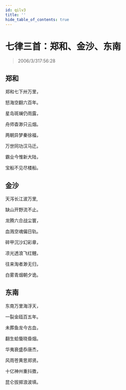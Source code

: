 ```yaml
---
id: qilv3
title: ''
hide_table_of_contents: true
---
```


# 七律三首：郑和、金沙、东南

> 2006/3/317:56:28

<div style={{textAlign:'center'}}>

## 郑和

郑和七下卅万里，

怒海空翻六百年。

星岛斑斓仍雨露，

舟师杳渺只云烟。

两朝异梦秦徐福，

万世同功汉马迁。

霸业今惟新大陆，

宝船不见尽楼船。


## 金沙

天泻长江波万里,

缺山开野流不止。

龙腾六合战尘寰，

血溅空魂偏日轨。

碎甲沉沙幻彩章，

凉光透浪飞红鲤。

往来淘者渺无归，

白雾青烟朝夕诡。


## 东南

东南万里海浮天，

一裂金瓯百五年。

未葬鱼龙今古血，

翻生蛤蜃晓昏烟。

华夷衰盛忝唐杰，

风雨苍黄思郑贤。

十亿神州重抖擞，

昆仑拔掷浪波填。

</div>